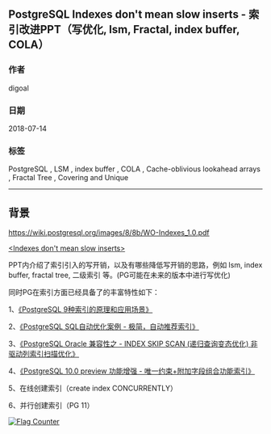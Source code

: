 ## PostgreSQL Indexes don't mean slow inserts - 索引改进PPT（写优化, lsm, Fractal, index buffer, COLA）  
                                                                 
### 作者                                                                 
digoal                                                                 
                                                                 
### 日期                                                                 
2018-07-14                                                               
                                                                 
### 标签                                                                 
PostgreSQL , LSM , index buffer , COLA , Cache-oblivious lookahead arrays , Fractal Tree , Covering and Unique   
                                                                 
----                                                                 
                                                                 
## 背景       
  
https://wiki.postgresql.org/images/8/8b/WO-Indexes_1.0.pdf  
  
[<Indexes don't mean slow inserts>](20180714_04_pdf_001.pdf)  
  
PPT内介绍了索引引入的写开销，以及有哪些降低写开销的思路，例如 lsm, index buffer, fractal tree, 二级索引 等。(PG可能在未来的版本中进行写优化)  
  
同时PG在索引方面已经具备了的丰富特性如下：  
  
1、[《PostgreSQL 9种索引的原理和应用场景》](../201706/20170627_01.md)    
  
2、[《PostgreSQL SQL自动优化案例 - 极简，自动推荐索引》](../201801/20180111_02.md)    
  
3、[《PostgreSQL Oracle 兼容性之 - INDEX SKIP SCAN (递归查询变态优化) 非驱动列索引扫描优化》](../201803/20180323_03.md)    
  
4、[《PostgreSQL 10.0 preview 功能增强 - 唯一约束+附加字段组合功能索引》](../201703/20170312_23.md)    
  
5、在线创建索引（create index CONCURRENTLY）  
  
6、并行创建索引（PG 11）  
    
    
  
<a rel="nofollow" href="http://info.flagcounter.com/h9V1"  ><img src="http://s03.flagcounter.com/count/h9V1/bg_FFFFFF/txt_000000/border_CCCCCC/columns_2/maxflags_12/viewers_0/labels_0/pageviews_0/flags_0/"  alt="Flag Counter"  border="0"  ></a>  
  
